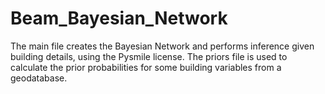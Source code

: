 # Beam_Bayesian_Network
The main file creates the Bayesian Network and performs inference given building details, using the Pysmile license. The priors file is used to calculate the prior probabilities for some building variables from a geodatabase.
